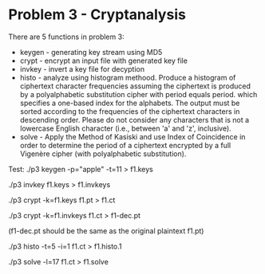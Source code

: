 # Problem 3 - Cryptanalysis

There are 5 functions in problem 3:
+ keygen - generating key stream using MD5
+ crypt - encrypt an input file with generated key file
+ invkey - invert a key file for decyption
+ histo - analyze using histogram methood. Produce a histogram of ciphertext character frequencies assuming the ciphertext is produced by a polyalphabetic substitution cipher with period equals period. which specifies a one-based index for the alphabets. The output must be sorted according to the frequencies of the ciphertext characters in descending order. Please do not consider any characters that is not a lowercase English character (i.e., between 'a' and 'z', inclusive).
+ solve - Apply the Method of Kasiski and use Index of Coincidence in order to determine the period of a ciphertext encrypted by a full Vigenère cipher (with polyalphabetic substitution).

Test:
./p3 keygen -p="apple" -t=11 > f1.keys

./p3 invkey f1.keys > f1.invkeys

./p3 crypt -k=f1.keys f1.pt > f1.ct

./p3 crypt -k=f1.invkeys f1.ct > f1-dec.pt

(f1-dec.pt should be the same as the original plaintext f1.pt)

./p3 histo -t=5 -i=1 f1.ct > f1.histo.1

./p3 solve -l=17 f1.ct > f1.solve